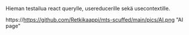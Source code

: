 Hieman testailua react querylle, usereducerille sekä usecontextille.

https://https://github.com/Retkikaappi/mts-scuffed/main/pics/AI.png "AI page"
